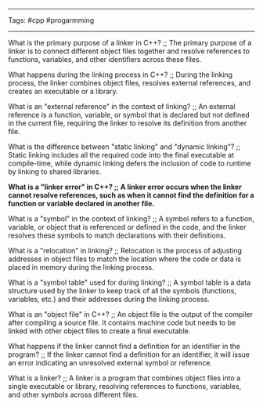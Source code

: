 ___
Tags: #cpp #progarmming 
___

What is the primary purpose of a linker in C++? ;; The primary purpose of a linker is to connect different object files together and resolve references to functions, variables, and other identifiers across these files.
<!--SR:!2025-03-07,1,230-->

What happens during the linking process in C++? ;; During the linking process, the linker combines object files, resolves external references, and creates an executable or a library.
<!--SR:!2025-03-09,3,250-->

What is an "external reference" in the context of linking? ;; An external reference is a function, variable, or symbol that is declared but not defined in the current file, requiring the linker to resolve its definition from another file.
<!--SR:!2025-03-07,1,230-->

What is the difference between "static linking" and "dynamic linking"? ;; Static linking includes all the required code into the final executable at compile-time, while dynamic linking defers the inclusion of code to runtime by linking to shared libraries.
<!--SR:!2025-03-07,1,230-->

**What is a "linker error" in C++? ;; A linker error occurs when the linker cannot resolve references, such as when it cannot find the definition for a function or variable declared in another file.**
<!--SR:!2025-03-07,1,230-->

What is a "symbol" in the context of linking? ;; A symbol refers to a function, variable, or object that is referenced or defined in the code, and the linker resolves these symbols to match declarations with their definitions.
<!--SR:!2025-03-09,3,250-->

What is a "relocation" in linking? ;; Relocation is the process of adjusting addresses in object files to match the location where the code or data is placed in memory during the linking process.
<!--SR:!2025-03-07,1,230-->

What is a "symbol table" used for during linking? ;; A symbol table is a data structure used by the linker to keep track of all the symbols (functions, variables, etc.) and their addresses during the linking process.
<!--SR:!2025-03-07,1,230-->

What is an "object file" in C++? ;; An object file is the output of the compiler after compiling a source file. It contains machine code but needs to be linked with other object files to create a final executable.
<!--SR:!2025-03-07,1,230-->

What happens if the linker cannot find a definition for an identifier in the program? ;; If the linker cannot find a definition for an identifier, it will issue an error indicating an unresolved external symbol or reference.
<!--SR:!2025-03-09,3,250-->

What is a linker? ;; A linker is a program that combines object files into a single executable or library, resolving references to functions, variables, and other symbols across different files.
<!--SR:!2025-03-07,1,230-->